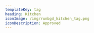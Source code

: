 ```yaml
---
templateKey: tag
heading: Kitchen
iconImage: /img/runbgd_kitchen_tag.png
iconDescription: Approved
---
```


